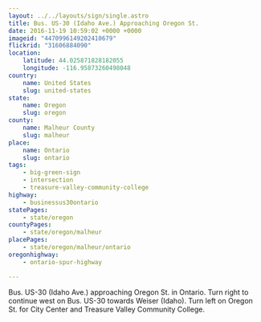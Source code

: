```yaml
---
layout: ../../layouts/sign/single.astro
title: Bus. US-30 (Idaho Ave.) Approaching Oregon St.
date: 2016-11-19 10:59:02 +0000 +0000
imageid: "4470996149202410679"
flickrid: "31606884090"
location:
    latitude: 44.025871828182055
    longitude: -116.95873260498048
country:
    name: United States
    slug: united-states
state:
    name: Oregon
    slug: oregon
county:
    name: Malheur County
    slug: malheur
place:
    name: Ontario
    slug: ontario
tags:
    - big-green-sign
    - intersection
    - treasure-valley-community-college
highway:
    - businessus30ontario
statePages:
    - state/oregon
countyPages:
    - state/oregon/malheur
placePages:
    - state/oregon/malheur/ontario
oregonhighway:
    - ontario-spur-highway

---
```

Bus. US-30 (Idaho Ave.) approaching Oregon St. in Ontario.  Turn right to continue west on Bus. US-30 towards Weiser (Idaho).  Turn left on Oregon St. for City Center and Treasure Valley Community College.